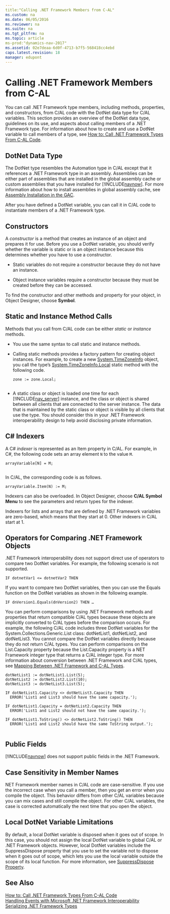 ```yaml
---
title:"Calling .NET Framework Members from C-AL"
ms.custom: na
ms.date: 06/05/2016
ms.reviewer: na
ms.suite: na
ms.tgt_pltfrm: na
ms.topic: article
ms-prod:"dynamics-nav-2017"
ms.assetid: 02e7deaa-6d0f-4713-b7f5-568418cc4ebd
caps.latest.revision: 18
manager: edupont
---
```

# Calling .NET Framework Members from C-AL
You can call .NET Framework type members, including methods, properties, and constructors, from C\/AL code with the DotNet data type for C\/AL variables. This section provides an overview of the DotNet data type, guidelines on its use, and aspects about calling members of a .NET Framework type. For information about how to create and use a DotNet variable to call members of a type, see [How to: Call .NET Framework Types From C\-AL Code](../Topic/How%20to:%20Call%20.NET%20Framework%20Types%20From%20C-AL%20Code.md).  
  
## DotNet Data Type  
 The DotNet type resembles the Automation type in C\/AL except that it references a .NET Framework type in an assembly. Assemblies can be either part of assemblies that are installed in the global assembly cache or custom assemblies that you have installed for [!INCLUDE[navnow](includes/navnow_md.md)]. For more information about how to install assemblies in global assembly cache, see [Assembly Installation in the GAC](http://go.microsoft.com/fwlink/?LinkID=196848).  
  
 After you have defined a DotNet variable, you can call it in C\/AL code to instantiate members of a .NET Framework type.  
  
## Constructors  
 A *constructor* is a method that creates an instance of an object and prepares it for use. Before you use a DotNet variable, you should verify whether the variable is static or is an object instance because this determines whether you have to use a constructor.  
  
-   Static variables do not require a constructor because they do not have an instance.  
  
-   Object instance variables require a constructor because they must be created before they can be accessed.  
  
 To find the constructor and other methods and property for your object, in Object Designer, choose **Symbol**.  
  
## Static and Instance Method Calls  
 Methods that you call from C\/AL code can be either *static* or *instance* methods.  
  
-   You use the same syntax to call static and instance methods.  
  
-   Calling static methods provides a factory pattern for creating object instances. For example, to create a new [System.TimeZoneInfo](https://msdn.microsoft.com/en-us/library/system.timezoneinfo\(v=vs.110\).aspx) object, you call the type’s [System.TimeZoneInfo.Local](https://msdn.microsoft.com/en-us/library/system.timezoneinfo.local\(v=vs.110\).aspx) static method with the following code.  
  
    ```  
    zone := zone.Local;  
  
    ```  
  
-   A static class or object is loaded one time for each [!INCLUDE[nav_server](includes/nav_server_md.md)] instance, and the class or object is shared between all clients that are connected to the server instance. The data that is maintained by the static class or object is visible by all clients that use the type. You should consider this in your .NET Framework interoperability design to help avoid disclosing private information.  
  
## C\# Indexers  
 A C\# *indexer* is represented as an Item property in C\/AL. For example, in C\#, the following code sets an array element `N` to the value `M`.  
  
```  
arrayVariable[N] = M;  
  
```  
  
 In C\/AL, the corresponding code is as follows.  
  
```  
arrayVariable.Item(N) := M;  
```  
  
 Indexers can also be overloaded. In Object Designer, choose **C\/AL Symbol Menu** to see the parameters and return types for the indexer.  
  
 Indexers for lists and arrays that are defined by .NET Framework variables are zero\-based, which means that they start at 0. Other indexers in C\/AL start at 1.  
  
## Operators for Comparing .NET Framework Objects  
 .NET Framework interoperability does not support direct use of operators to compare two DotNet variables. For example, the following scenario is not supported.  
  
```  
IF dotnetVar1 <= dotnetVar2 THEN  
```  
  
 If you want to compare two DotNet variables, then you can use the Equals function on the DotNet variables as shown in the following example.  
  
```  
IF dnVersion1.Equals(dnVersion2) THEN …  
```  
  
 You can perform comparisons by using .NET Framework methods and properties that return compatible C\/AL types because these objects are implicitly converted to C\/AL types before the comparison occurs. For example, the following C\/AL code includes three DotNet variables for the System.Collections.Generic.List class: dotNetList1, dotNetList2, and dotNetList3. You cannot compare the DotNet variables directly because they do not return C\/AL types. You can perform comparisons on the List.Capacity property because the List.Capacity property is a NET Framework integer type that returns a C\/AL integer type. For more information about conversion between .NET Framework and C\/AL types, see [Mapping Between .NET Framework and C\-AL Types](Mapping-Between-.NET-Framework-and-C-AL-Types.md).  
  
```  
dotNetList1 := dotNetList1.List(5);  
dotNetList2 := dotNetList2.List(10);  
dotNetList3 := dotNetList3.List(5);  
  
IF dotNetList1.Capacity <> dotNetList3.Capacity THEN  
  ERROR('List1 and List3 should have the same capacity.');  
  
IF dotNetList1.Capacity = dotNetList2.Capacity THEN  
  ERROR('List1 and List2 should not have the same capacity.');  
  
IF dotNetList1.ToString() <> dotNetList2.ToString() THEN  
  ERROR('List1 and List2 should have the same ToString output.');  
  
```  
  
## Public Fields  
 [!INCLUDE[navnow](includes/navnow_md.md)] does not support public fields in the .NET Framework.  
  
## Case Sensitivity in Member Names  
 NET Framework member names in C\/AL code are case\-sensitive. If you use the incorrect case when you call a member, then you get an error when you compile the object. This behavior differs from other C\/AL variables because you can mix cases and still compile the object. For other C\/AL variables, the case is corrected automatically the next time that you open the object.  
  
## Local DotNet Variable Limitations  
 By default, a local DotNet variable is disposed when it goes out of scope. In this case, you should not assign the local DotNet variable to global C\/AL or .NET Framework objects. However, local DotNet variables include the SuppressDispose property that you use to set the variable not to dispose when it goes out of scope, which lets you use the local variable outside the scope of its local function. For more information, see [SuppressDispose Property](SuppressDispose-Property.md).  
  
## See Also  
 [How to: Call .NET Framework Types From C\-AL Code](../Topic/How%20to:%20Call%20.NET%20Framework%20Types%20From%20C-AL%20Code.md)   
 [Handling Events with Microsoft .NET Framework Interoperability](Handling-Events-with-Microsoft-.NET-Framework-Interoperability.md)   
 [Serializing .NET Framework Types](Serializing-.NET-Framework-Types.md)